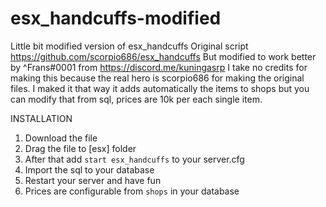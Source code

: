 # esx_handcuffs-modified
Little bit modified version of esx_handcuffs
Original script https://github.com/scorpio686/esx_handcuffs
But modified to work better by ^Frans#0001 from https://discord.me/kuningasrp
I take no credits for making this because the real hero is scorpio686 for making the original files.
I maked it that way it adds automatically the items to shops but you can modify that from sql, prices are 10k per each single item.

INSTALLATION
1. Download the file
2. Drag the file to [esx] folder
3. After that add ```start esx_handcuffs``` to your server.cfg
4. Import the sql to your database
5. Restart your server and have fun
6. Prices are configurable from `shops` in your database
